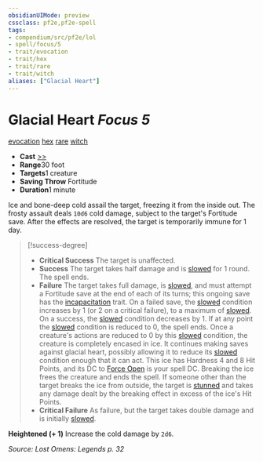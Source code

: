 ```yaml
---
obsidianUIMode: preview
cssclass: pf2e,pf2e-spell
tags:
- compendium/src/pf2e/lol
- spell/focus/5
- trait/evocation
- trait/hex
- trait/rare
- trait/witch
aliases: ["Glacial Heart"]
---
```

# Glacial Heart *Focus 5*   
[evocation](/rules/traits/evocation.md)  [hex](/rules/traits/hex-apg.md)  [rare](/rules/traits/rare.md)  [witch](/rules/traits/witch-apg.md)  

- **Cast** [>>](/rules/core-rulebook/chapter-9-playing-the-game.md#Actions "Two-Action") 
- **Range**30 foot
- **Targets**1 creature
- **Saving Throw** Fortitude
- **Duration**1 minute

Ice and bone-deep cold assail the target, freezing it from the inside out. The frosty assault deals `10d6` cold damage, subject to the target's Fortitude save. After the effects are resolved, the target is temporarily immune for 1 day.

> [!success-degree] 
> - **Critical Success** The target is unaffected.
> - **Success** The target takes half damage and is [slowed](/rules/conditions.md#Slowed) for 1 round. The spell ends.
> - **Failure** The target takes full damage, is [slowed](/rules/conditions.md#Slowed), and must attempt a Fortitude save at the end of each of its turns; this ongoing save has the [incapacitation](/rules/traits/incapacitation.md) trait. On a failed save, the [slowed](/rules/conditions.md#Slowed) condition increases by 1 (or 2 on a critical failure), to a maximum of [slowed](/rules/conditions.md#Slowed). On a success, the [slowed](/rules/conditions.md#Slowed) condition decreases by 1. If at any point the [slowed](/rules/conditions.md#Slowed) condition is reduced to 0, the spell ends. Once a creature's actions are reduced to 0 by this [slowed](/rules/conditions.md#Slowed) condition, the creature is completely encased in ice. It continues making saves against glacial heart, possibly allowing it to reduce its [slowed](/rules/conditions.md#Slowed) condition enough that it can act. This ice has Hardness 4 and 8 Hit Points, and its DC to [Force Open](/rules/actions/force-open.md) is your spell DC. Breaking the ice frees the creature and ends the spell. If someone other than the target breaks the ice from outside, the target is [stunned](/rules/conditions.md#Stunned) and takes any damage dealt by the breaking effect in excess of the ice's Hit Points.
> - **Critical Failure** As failure, but the target takes double damage and is initially [slowed](/rules/conditions.md#Slowed).

**Heightened (+ 1)** Increase the cold damage by `2d6`.

*Source: Lost Omens: Legends p. 32*
